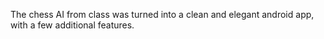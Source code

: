 The chess AI from class was turned into a clean and elegant android app, with a few additional features.
